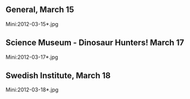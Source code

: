 <div id="wikitext">

General, March 15
-----------------

Mini:2012-03-15\*.jpg

<div class="vspace">

</div>

Science Museum - Dinosaur Hunters! March 17
-------------------------------------------

Mini:2012-03-17\*.jpg

<div class="vspace">

</div>

Swedish Institute, March 18
---------------------------

Mini:2012-03-18\*.jpg

<div class="vspace">

</div>

<div style="display: none;">

Summary:Daughter Rallie came to visit us on March 15, 2012. We had heaps
of fun! Parent:Gallery(.<span
class="wikiword">[HomePage](http://wiki.tamouse.org?n=Gallery.HomePage?action=print)</span>)
<span
class="wikiword">[IncludeMe](http://wiki.tamouse.org?n=Gallery.IncludeMe?action=edit)[?](http://wiki.tamouse.org?n=Gallery.IncludeMe?action=edit)</span>:[Gallery](http://wiki.tamouse.org?n=Gallery.HomePage?action=print)
Categories:[Albums](http://wiki.tamouse.org?n=Category.Albums) Tags:
rallie, family

</div>

</div>
